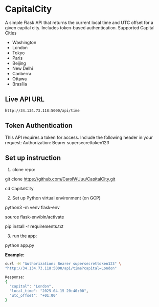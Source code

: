 # CapitalCity

A simple Flask API that returns the current local time and UTC offset for a given capital city. Includes token-based authentication.
Supported Capital Cities
- Washington
- London
- Tokyo
- Paris
- Beijing
- New Delhi
- Canberra
- Ottawa
- Brasília
  
## Live API URL

`http://34.134.73.118:5000/api/time`

## Token Authentication

This API requires a token for access. Include the following header in your request:
Authorization: Bearer supersecrettoken123

## Set up instruction
1. clone repo:
   
git clone https://github.com/CarolWUuu/CapitalCity.git

cd CapitalCity

2. Set up Python virtual environment (on GCP)

python3 -m venv flask-env

source flask-env/bin/activate

pip install -r requirements.txt

3. run the app:
   
python app.py

**Example:**
```bash
curl -H "Authorization: Bearer supersecrettoken123" \
"http://34.134.73.118:5000/api/time?capital=London"

Response:
{
  "capital": "London",
  "local_time": "2025-04-15 20:40:00",
  "utc_offset": "+01:00"
}




